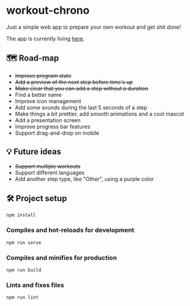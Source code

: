 # workout-chrono

Just a simple web app to prepare your own workout and get shit done!

The app is currently living [here](https://workout-chrono.vercel.app/).

## 🗺 Road-map

- ~~Improve program state~~
- ~~Add a preview of the next step before time's up~~
- ~~Make clear that you can add a step without a duration~~
- Find a better name
- Improve icon management
- Add some sounds during the last 5 seconds of a step
- Make things a bit prettier, add smooth animations and a cool mascot
- Add a presentation screen
- Improve progress bar features
- Support drag-and-drop on mobile

## 💡 Future ideas

- ~~Support multiple workouts~~
- Support different languages
- Add another step type, like "Other", using a purple color

## 🛠 Project setup

```
npm install
```

### Compiles and hot-reloads for development

```
npm run serve
```

### Compiles and minifies for production

```
npm run build
```

### Lints and fixes files

```
npm run lint
```
